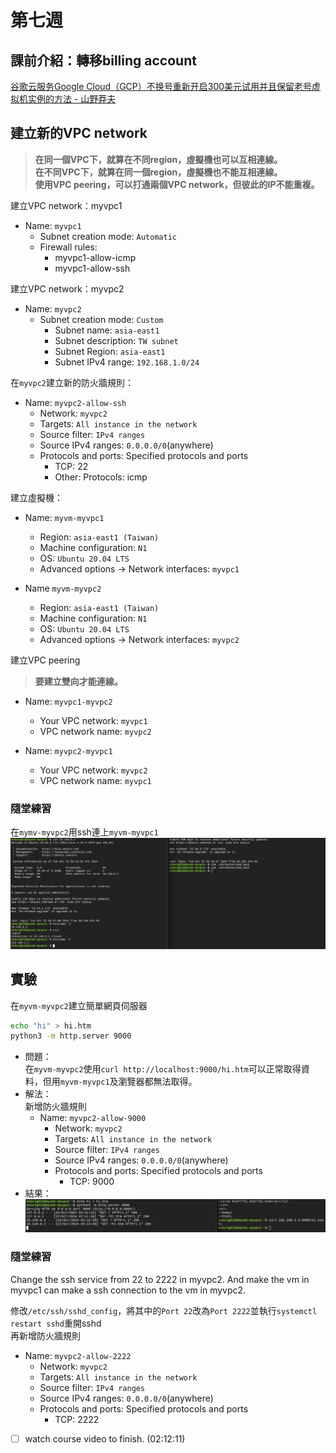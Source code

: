 # 第七週

## 課前介紹：轉移billing account
[谷歌云服务Google Cloud（GCP）不换号重新开启300美元试用并且保留老号虚拟机实例的方法 - 山野莽夫](https://www.shanyemangfu.com/gcp-300-old-account.html)

## 建立新的VPC network
> **在同一個VPC下，就算在不同region，虛擬機也可以互相連線。**<br>
> **在不同VPC下，就算在同一個region，虛擬機也不能互相連線。**<br>
> **使用VPC peering，可以打通兩個VPC network，但彼此的IP不能重複。**

建立VPC network：myvpc1
- Name: `myvpc1`
    - Subnet creation mode: `Automatic`
    - Firewall rules:
        * myvpc1-allow-icmp
        * myvpc1-allow-ssh

建立VPC network：myvpc2
- Name: `myvpc2`
    - Subnet creation mode: `Custom`
        * Subnet name: `asia-east1`
        * Subnet description: `TW subnet`
        * Subnet Region: `asia-east1`
        * Subnet IPv4 range: `192.168.1.0/24`

在`myvpc2`建立新的防火牆規則：
- Name: `myvpc2-allow-ssh`
    - Network: `myvpc2`
    - Targets: `All instance in the network`
    - Source filter: `IPv4 ranges`
    - Source IPv4 ranges: `0.0.0.0/0`(anywhere)
    - Protocols and ports: Specified protocols and ports
        * TCP: 22
        * Other: Protocols: icmp

建立虛擬機：
- Name: `myvm-myvpc1`
    * Region: `asia-east1 (Taiwan)`
    * Machine configuration: `N1`
    * OS: `Ubuntu 20.04 LTS`
    * Advanced options -> Network interfaces: `myvpc1`

- Name `myvm-myvpc2`
    * Region: `asia-east1 (Taiwan)`
    * Machine configuration: `N1`
    * OS: `Ubuntu 20.04 LTS`
    * Advanced options -> Network interfaces: `myvpc2`

建立VPC peering
> **要建立雙向才能連線。**
- Name: `myvpc1-myvpc2`
    * Your VPC network: `myvpc1`
    * VPC network name: `myvpc2`

- Name: `myvpc2-myvpc1`
    * Your VPC network: `myvpc2`
    * VPC network name: `myvpc1`

### 隨堂練習
在`mymv-myvpc2`用ssh連上`myvm-myvpc1`<br>
![](src/linux-20241022.jpg)

## 實驗
在`myvm-myvpc2`建立簡單網頁伺服器<br>
```bash
echo "hi" > hi.htm
python3 -m http.server 9000
```

* 問題：<br>
    在`myvm-myvpc2`使用`curl http://localhost:9000/hi.htm`可以正常取得資料，但用`myvm-myvpc1`及瀏覽器都無法取得。
* 解法：<br>
    新增防火牆規則
    - Name: `myvpc2-allow-9000`
        - Network: `myvpc2`
        - Targets: `All instance in the network`
        - Source filter: `IPv4 ranges`
        - Source IPv4 ranges: `0.0.0.0/0`(anywhere)
        - Protocols and ports: Specified protocols and ports
            * TCP: 9000
* 結果：<br>
    ![](src/linux-2024102202.jpg)

### 隨堂練習
Change the ssh service from 22 to 2222 in myvpc2. And make the vm in myvpc1 can make a ssh connection to the vm in myvpc2.

修改`/etc/ssh/sshd_config`，將其中的`Port 22`改為`Port 2222`並執行`systemctl restart sshd`重開sshd<br>
再新增防火牆規則<br>
- Name: `myvpc2-allow-2222`
    - Network: `myvpc2`
    - Targets: `All instance in the network`
    - Source filter: `IPv4 ranges`
    - Source IPv4 ranges: `0.0.0.0/0`(anywhere)
    - Protocols and ports: Specified protocols and ports
        - TCP: 2222


- [ ] watch course video to finish. (02:12:11)
